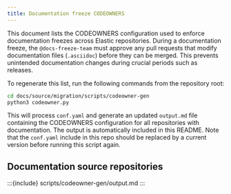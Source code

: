 ```yaml
---
title: Documentation freeze CODEOWNERS
---
```


This document lists the CODEOWNERS configuration used to enforce documentation freezes across Elastic repositories. During a documentation freeze, the `@docs-freeze-team` must approve any pull requests that modify documentation files (`.asciidoc`) before they can be merged. This prevents unintended documentation changes during crucial periods such as releases.

To regenerate this list, run the following commands from the repository root:

```sh
cd docs/source/migration/scripts/codeowner-gen
python3 codeowner.py
```

This will process `conf.yaml` and generate an updated `output.md` file containing the CODEOWNERS configuration for all repositories with documentation. The output is automatically included in this README. Note that the `conf.yaml` include in this repo should be replaced by a current version before running this script again.

## Documentation source repositories

:::{include} scripts/codeowner-gen/output.md
:::
